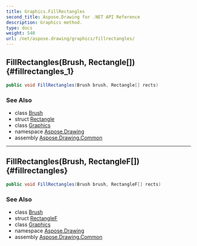 ```yaml
---
title: Graphics.FillRectangles
second_title: Aspose.Drawing for .NET API Reference
description: Graphics method. 
type: docs
weight: 540
url: /net/aspose.drawing/graphics/fillrectangles/
---
```

## FillRectangles(Brush, Rectangle[]) {#fillrectangles_1}

```csharp
public void FillRectangles(Brush brush, Rectangle[] rects)
```

### See Also

* class [Brush](../../brush/)
* struct [Rectangle](../../rectangle/)
* class [Graphics](../)
* namespace [Aspose.Drawing](../../graphics/)
* assembly [Aspose.Drawing.Common](../../../)

---

## FillRectangles(Brush, RectangleF[]) {#fillrectangles}

```csharp
public void FillRectangles(Brush brush, RectangleF[] rects)
```

### See Also

* class [Brush](../../brush/)
* struct [RectangleF](../../rectanglef/)
* class [Graphics](../)
* namespace [Aspose.Drawing](../../graphics/)
* assembly [Aspose.Drawing.Common](../../../)


